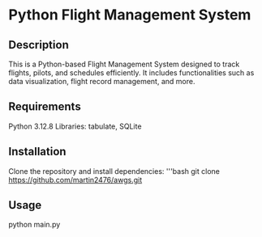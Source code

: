 # Python Flight Management System

## Description
This is a Python-based Flight Management System designed to track flights, pilots, and schedules efficiently. It includes functionalities such as data visualization, flight record management, and more.

## Requirements
Python 3.12.8
Libraries: tabulate, SQLite

## Installation
Clone the repository and install dependencies:
'''bash
git clone https://github.com/martin2476/awgs.git

## Usage
python main.py
